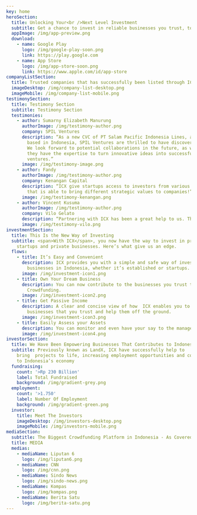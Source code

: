 ```yaml
---
key: home
heroSection:
  title: Unlocking Your<br />Next Level Investment
  subtitle: Get a chance to invest in reliable businesses you trust, today
  appImage: /img/app-preview.png
  download:
    - name: Google Play
      logo: /img/google-play-soon.png
      link: https://play.google.com
    - name: App Store
      logo: /img/app-store-soon.png
      link: https://www.apple.com/id/app-store
companyListSection:
  title: Trusted companies that has successfully been listed through ICX
  imageDesktop: /img/company-list-desktop.png
  imageMobile: /img/company-list-mobile.png
testimonySection:
  title: Testimony Section
  subtitle: Testimony Section
  testimonies:
    - author: Sumarny Elizabeth Manurung
      authorImage: /img/testimony-author.png
      company: SPIL Ventures
      description: “As a new CVC of PT Salam Pacific Indonesia Lines, a shipping line
        based in Indonesia, SPIL Ventures are thrilled to have discovered ICX.
        We look forward to potential collaborations in the future, as we believe
        they have the expertise to turn innovative ideas into successful
        ventures.”
      image: /img/testimony-image.png
    - author: Fandy
      authorImage: /img/testimony-author.png
      company: Kenangan Capital
      description: “ICX give startups access to investors from various backgrounds
        that is able to bring different strategic values to companies!”
      image: /img/testimony-kenangan.png
    - author: Vincent Kusuma
      authorImage: /img/testimony-author.png
      company: Vilo Gelato
      description: “Partnering with ICX has been a great help to us. Through their platform, we were able to expand our business and reach. The process was smooth, the team was helpful and we appreciate their support in raising the funds we needed to continue growing and providing quality gelato to our customers.”
      image: /img/testimony-vilo.png
investmentSection:
  title: This Is the New Way of Investing
  subtitle: <span>With ICX</span>, you now have the way to invest in promising
    startups and private businesses. Here’s what give us an edge.
  flows:
    - title: It’s Easy and Convenient
      description: ICX provides you with a simple and safe way of investing to various
        businesses in Indonesia, whether it’s established or startups.
      image: /img/investment-icon1.png
    - title: Own Your Dream Business
      description: You can now contribute to the businesses you trust through Equity
        Crowdfunding.
      image: /img/investment-icon2.png
    - title: Get Passive Income
      description: A clear and concise view of how  ICX enables you to contribute to
        businesses that you trust and help them off the ground.
      image: /img/investment-icon3.png
    - title: Easily Assess your Assets
      description: You can monitor and even have your say to the management of the business you invested in
      image: /img/investment-icon4.png
investorSection:
  title: We Have Been Empowering Businesses That Contributes to Indonesia’s Economy
  subtitle: Previously known as LandX, ICX have successfully help to
    bring  projects to life, increasing employment opportunities and contributed
    to Indonesia’s economy
  fundraising:
    count: '>Rp 230 Billion'
    label: Total Fundraised
    background: /img/gradient-grey.png
  employment:
    count: '>1.750'
    label: Number Of Employment
    background: /img/gradient-green.png
  investor:
    title: Meet The Investors
    imageDesktop: /img/investors-desktop.png
    imageMobile: /img/investors-mobile.png
mediaSection:
  subtitle: The Biggest Crowdfunding Platform in Indonesia - As Covered By
  title: MEDIA
  medias:
    - mediaName: Liputan 6
      logo: /img/liputan6.png
    - mediaName: CNN
      logo: /img/cnn.png
    - mediaName: Sindo News
      logo: /img/sindo-news.png
    - mediaName: Kompas
      logo: /img/kompas.png
    - mediaName: Berita Satu
      logo: /img/berita-satu.png
---
```

